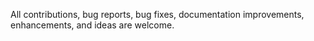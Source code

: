 All contributions, bug reports, bug fixes, documentation improvements, 
enhancements, and ideas are welcome.
